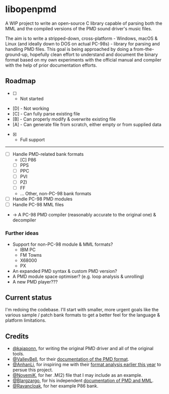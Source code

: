 # libopenpmd

A WIP project to write an open-source C library capable of parsing both the MML and the compiled versions of the PMD sound driver's music files.

The aim is to write a stripped-down, cross-platform - Windows, macOS & Linux (and ideally down to DOS on actual PC-98s) - library for parsing and handling PMD files. This goal is being approached by doing a from-the-ground-up, hopefully clean effort to understand and document the binary format based on my own experiments with the official manual and compiler with the help of prior documentation efforts.

## Roadmap

- [ ] - Not started
- [D] - Not working
- [C] - Can fully parse existing file
- [B] - Can properly modify & overwrite existing file
- [A] - Can generate file from scratch, either empty or from supplied data
- [x] - Full support

---

* [ ] Handle PMD-related bank formats
  * [C] P86
  * [ ] PPS
  * [ ] PPC
  * [ ] PVI
  * [ ] PZI
  * [ ] FF
  * ... Other, non-PC-98 bank formats
* [ ] Handle PC-98 PMD modules
* [ ] Handle PC-98 MML files
* -> A PC-98 PMD compiler (reasonably accurate to the original one) & decompiler

### Further ideas

* Support for non-PC-98 module & MML formats?
  * IBM PC
  * FM Towns
  * X68000
  * PX
* An expanded PMD syntax & custom PMD version?
* A PMD module space optimiser? (e.g. loop analysis & unrolling)
* A new PMD player???

## Current status

I'm redoing the codebase. I'll start with smaller, more urgent goals like the various sample / patch bank formats to get
a better feel for the language & platform limitations.

## Credits

- [@kajaponn](https://twitter.com/kajaponn), for writing the original PMD driver and all of the original tools.
- [@ValleyBell](https://github.com/ValleyBell), for their [documentation of the PMD format](https://raw.githubusercontent.com/ValleyBell/MidiConverters/master/pmd_SeqFormat.txt).
- [@AnhanLi](https://twitter.com/AnhanLi), for inspiring me with their [format analysis earlier this year](https://lithcore.cn/2318) to persue this project.
- [@NoyemiK](https://github.com/NoyemiK), for her .M(2) file that I may include as an example.
- [@Blargzargo](https://www.youtube.com/channel/UCDZR3q3anQ9boE6IAvorz8Q), for his independent [documentation of PMD and MML](https://pastebin.com/raw/FP5q8zgC).
- [@Ravancloak](https://ravancloak.bandcamp.com/), for her example P86 bank.

